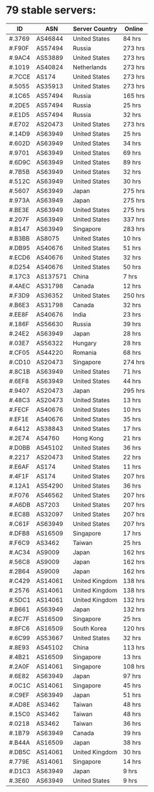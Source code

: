 # 79 stable servers:

| ID | ASN | Server Country | Online |
| ------ | ------ | ------ | ------ |
| #.3769 | AS46844 | United States | 84 hrs |
| #.F90F | AS57494 | Russia | 273 hrs |
| #.9AC4 | AS53889 | United States | 273 hrs |
| #.1019 | AS40824 | Netherlands | 273 hrs |
| #.7CCE | AS174 | United States | 273 hrs |
| #.5055 | AS35913 | United States | 273 hrs |
| #.1C65 | AS57494 | Russia | 165 hrs |
| #.2DE5 | AS57494 | Russia | 25 hrs |
| #.E1D5 | AS57494 | Russia | 32 hrs |
| #.E702 | AS20473 | United States | 273 hrs |
| #.14D9 | AS63949 | United States | 25 hrs |
| #.602D | AS63949 | United States | 34 hrs |
| #.9701 | AS63949 | United States | 69 hrs |
| #.6D9C | AS63949 | United States | 89 hrs |
| #.7B5B | AS63949 | United States | 32 hrs |
| #.512C | AS63949 | United States | 30 hrs |
| #.5607 | AS63949 | Japan | 275 hrs |
| #.973A | AS63949 | Japan | 275 hrs |
| #.BE3E | AS63949 | United States | 275 hrs |
| #.207F | AS63949 | United States | 337 hrs |
| #.B147 | AS63949 | Singapore | 283 hrs |
| #.B3BB | AS8075 | United States | 10 hrs |
| #.DB95 | AS40676 | United States | 51 hrs |
| #.ECD6 | AS40676 | United States | 32 hrs |
| #.D254 | AS40676 | United States | 50 hrs |
| #.17C3 | AS137571 | China | 7 hrs |
| #.4AEC | AS31798 | Canada | 12 hrs |
| #.F3D9 | AS36352 | United States | 250 hrs |
| #.B6E3 | AS31798 | Canada | 32 hrs |
| #.EE8F | AS40676 | India | 23 hrs |
| #.186F | AS56630 | Russia | 39 hrs |
| #.24E2 | AS63949 | Japan | 28 hrs |
| #.03E7 | AS56322 | Hungary | 28 hrs |
| #.CF05 | AS44220 | Romania | 68 hrs |
| #.CD10 | AS20473 | Singapore | 274 hrs |
| #.8C1B | AS63949 | United States | 71 hrs |
| #.6EF8 | AS63949 | United States | 44 hrs |
| #.9407 | AS20473 | Japan | 295 hrs |
| #.48C3 | AS20473 | United States | 13 hrs |
| #.FECF | AS40676 | United States | 10 hrs |
| #.EF1E | AS40676 | United States | 35 hrs |
| #.6412 | AS38843 | United States | 17 hrs |
| #.2E74 | AS4760 | Hong Kong | 21 hrs |
| #.D0BB | AS45102 | United States | 36 hrs |
| #.2217 | AS20473 | United States | 22 hrs |
| #.E6AF | AS174 | United States | 11 hrs |
| #.4F1F | AS174 | United States | 207 hrs |
| #.12A1 | AS54290 | United States | 36 hrs |
| #.F076 | AS46562 | United States | 207 hrs |
| #.A6DB | AS7203 | United States | 207 hrs |
| #.EC8B | AS32097 | United States | 207 hrs |
| #.C61F | AS63949 | United States | 207 hrs |
| #.DFB8 | AS16509 | Singapore | 17 hrs |
| #.F6C9 | AS3462 | Taiwan | 25 hrs |
| #.AC34 | AS9009 | Japan | 162 hrs |
| #.56C8 | AS9009 | Japan | 162 hrs |
| #.2B64 | AS9009 | Japan | 162 hrs |
| #.C429 | AS14061 | United Kingdom | 138 hrs |
| #.2576 | AS14061 | United Kingdom | 138 hrs |
| #.5DC1 | AS14061 | United Kingdom | 132 hrs |
| #.B661 | AS63949 | Japan | 132 hrs |
| #.EC7F | AS16509 | Singapore | 25 hrs |
| #.8FC6 | AS16509 | South Korea | 120 hrs |
| #.6C99 | AS53667 | United States | 32 hrs |
| #.8E93 | AS45102 | China | 113 hrs |
| #.4B21 | AS16509 | Singapore | 13 hrs |
| #.2A0F | AS14061 | Singapore | 108 hrs |
| #.6E82 | AS63949 | Japan | 97 hrs |
| #.0C1C | AS14061 | Singapore | 45 hrs |
| #.C9EF | AS63949 | Japan | 51 hrs |
| #.AD8E | AS3462 | Taiwan | 48 hrs |
| #.15C0 | AS3462 | Taiwan | 48 hrs |
| #.0218 | AS3462 | Taiwan | 36 hrs |
| #.1B79 | AS63949 | Canada | 39 hrs |
| #.B44A | AS16509 | Japan | 38 hrs |
| #.DB5C | AS14061 | United Kingdom | 30 hrs |
| #.779E | AS14061 | Singapore | 14 hrs |
| #.D1C3 | AS63949 | Japan | 9 hrs |
| #.3E60 | AS63949 | United States | 9 hrs |

